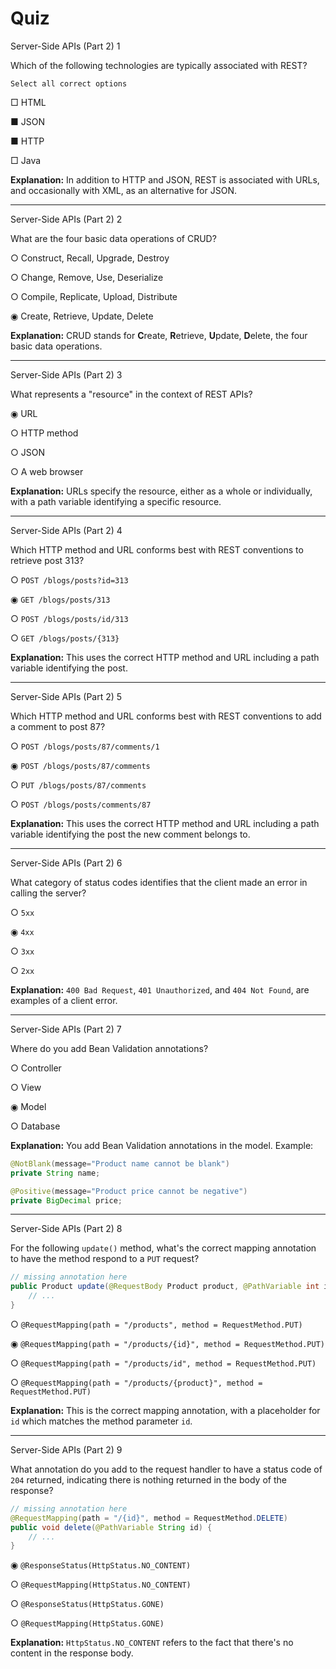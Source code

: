 # Quiz

Server-Side APIs (Part 2) 1

Which of the following technologies are typically associated with REST?

	Select all correct options

□ HTML

■ JSON

■ HTTP

□ Java

**Explanation:** In addition to HTTP and JSON, REST is associated with URLs, and occasionally with XML, as an alternative for JSON.

---

Server-Side APIs (Part 2) 2

What are the four basic data operations of CRUD?

○ Construct, Recall, Upgrade, Destroy

○ Change, Remove, Use, Deserialize

○ Compile, Replicate, Upload, Distribute

◉ Create, Retrieve, Update, Delete

**Explanation:** CRUD stands for **C**reate, **R**etrieve, **U**pdate, **D**elete, the four basic data operations.

---

Server-Side APIs (Part 2) 3

What represents a "resource" in the context of REST APIs?

◉ URL

○ HTTP method

○ JSON

○ A web browser

**Explanation:** URLs specify the resource, either as a whole or individually, with a path variable identifying a specific resource.

---

Server-Side APIs (Part 2) 4

Which HTTP method and URL conforms best with REST conventions to retrieve post 313?

○ `POST /blogs/posts?id=313`

◉ `GET /blogs/posts/313`

○ `POST /blogs/posts/id/313`

○ `GET /blogs/posts/{313}`

**Explanation:** This uses the correct HTTP method and URL including a path variable identifying the post.

---

Server-Side APIs (Part 2) 5

Which HTTP method and URL conforms best with REST conventions to add a comment to post 87?

○ `POST /blogs/posts/87/comments/1`

◉ `POST /blogs/posts/87/comments`

○ `PUT /blogs/posts/87/comments`

○ `POST /blogs/posts/comments/87`

**Explanation:** This uses the correct HTTP method and URL including a path variable identifying the post the new comment belongs to.

---

Server-Side APIs (Part 2) 6

What category of status codes identifies that the client made an error in calling the server?

○ `5xx`

◉ `4xx`

○ `3xx`

○ `2xx`

**Explanation:** `400 Bad Request`, `401 Unauthorized`, and `404 Not Found`, are examples of a client error.

---

Server-Side APIs (Part 2) 7

Where do you add Bean Validation annotations?

○ Controller

○ View

◉ Model

○ Database

**Explanation:** You add Bean Validation annotations in the model. Example:

```java
@NotBlank(message="Product name cannot be blank")
private String name;

@Positive(message="Product price cannot be negative")
private BigDecimal price;
```

---

Server-Side APIs (Part 2) 8

For the following `update()` method, what's the correct mapping annotation to have the method respond to a `PUT` request?

```java
// missing annotation here
public Product update(@RequestBody Product product, @PathVariable int id) {
    // ...
}
```

○ `@RequestMapping(path = "/products", method = RequestMethod.PUT)`

◉ `@RequestMapping(path = "/products/{id}", method = RequestMethod.PUT)`

○ `@RequestMapping(path = "/products/id", method = RequestMethod.PUT)`

○ `@RequestMapping(path = "/products/{product}", method = RequestMethod.PUT)`

**Explanation:** This is the correct mapping annotation, with a placeholder for `id` which matches the method parameter `id`.

---

Server-Side APIs (Part 2) 9

What annotation do you add to the request handler to have a status code of `204` returned, indicating there is nothing returned in the body of the response?

```java
// missing annotation here
@RequestMapping(path = "/{id}", method = RequestMethod.DELETE)
public void delete(@PathVariable String id) {
    // ...
}
```

◉ `@ResponseStatus(HttpStatus.NO_CONTENT)`

○ `@RequestMapping(HttpStatus.NO_CONTENT)`

○ `@ResponseStatus(HttpStatus.GONE)`

○ `@RequestMapping(HttpStatus.GONE)`

**Explanation:** `HttpStatus.NO_CONTENT` refers to the fact that there's no content in the response body.
